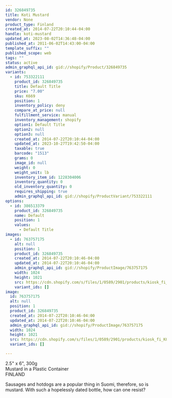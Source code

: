 ```yaml
---
id: 326849735
title: Koti Mustard
vendor: None
product_type: Finland
created_at: 2014-07-22T20:10:44-04:00
handle: koti-mustard
updated_at: 2023-08-02T14:36:48-04:00
published_at: 2011-06-02T14:43:00-04:00
template_suffix: ""
published_scope: web
tags: ""
status: active
admin_graphql_api_id: gid://shopify/Product/326849735
variants:
  - id: 753322111
    product_id: 326849735
    title: Default Title
    price: "7.00"
    sku: K669
    position: 1
    inventory_policy: deny
    compare_at_price: null
    fulfillment_service: manual
    inventory_management: shopify
    option1: Default Title
    option2: null
    option3: null
    created_at: 2014-07-22T20:10:44-04:00
    updated_at: 2023-10-27T19:42:50-04:00
    taxable: true
    barcode: "1513"
    grams: 0
    image_id: null
    weight: 0
    weight_unit: lb
    inventory_item_id: 1228304006
    inventory_quantity: 0
    old_inventory_quantity: 0
    requires_shipping: true
    admin_graphql_api_id: gid://shopify/ProductVariant/753322111
options:
  - id: 386513379
    product_id: 326849735
    name: Default
    position: 1
    values:
      - Default Title
images:
  - id: 763757175
    alt: null
    position: 1
    product_id: 326849735
    created_at: 2014-07-22T20:10:46-04:00
    updated_at: 2014-07-22T20:10:46-04:00
    admin_graphql_api_id: gid://shopify/ProductImage/763757175
    width: 1024
    height: 1021
    src: https://cdn.shopify.com/s/files/1/0589/2901/products/kiosk_fi_KOTI.jpeg?v=1406074246
    variant_ids: []
image:
  id: 763757175
  alt: null
  position: 1
  product_id: 326849735
  created_at: 2014-07-22T20:10:46-04:00
  updated_at: 2014-07-22T20:10:46-04:00
  admin_graphql_api_id: gid://shopify/ProductImage/763757175
  width: 1024
  height: 1021
  src: https://cdn.shopify.com/s/files/1/0589/2901/products/kiosk_fi_KOTI.jpeg?v=1406074246
  variant_ids: []

---
```


2.5" x 6", 300g  
Mustard in a Plastic Container  
FINLAND

Sausages and hotdogs are a popular thing in Suomi, therefore, so is mustard. With such a hopelessly dated bottle, how can one resist?